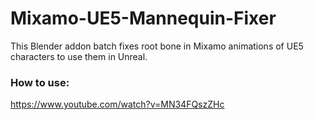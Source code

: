 # Mixamo-UE5-Mannequin-Fixer
This Blender addon batch fixes root bone in Mixamo animations of UE5 characters to use them in Unreal.

### How to use:
https://www.youtube.com/watch?v=MN34FQszZHc
